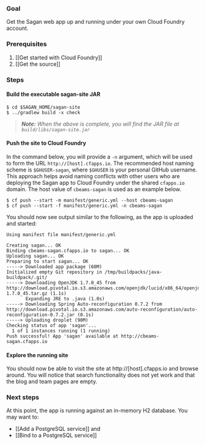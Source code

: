 ### Goal

Get the Sagan web app up and running under your own Cloud Foundry account.

### Prerequisites

1. [[Get started with Cloud Foundry]]
1. [[Get the source]]

### Steps

#### Build the executable sagan-site JAR

    $ cd $SAGAN_HOME/sagan-site
    $ ../gradlew build -x check

> _**Note:** When the above is complete, you will find the JAR file at `build/libs/sagan-site.jar`_

#### Push the site to Cloud Foundry

In the command below, you will provide a `-n` argument, which will be used to form the URL `http://[host].cfapps.io`. The recommended host naming scheme is `$GHUSER-sagan`, where `$GHUSER` is your personal GitHub username. This approach helps avoid naming conflicts with other users who are deploying the Sagan app to Cloud Foundry under the shared `cfapps.io` domain. The host value of `cbeams-sagan` is used as an example below.

    $ cf push --start -m manifest/generic.yml --host cbeams-sagan
    $ cf push --start -f manifest/generic.yml -n cbeams-sagan

You should now see output similar to the following, as the app is uploaded and started:

    Using manifest file manifest/generic.yml

    Creating sagan... OK
    Binding cbeams-sagan.cfapps.io to sagan... OK
    Uploading sagan... OK
    Preparing to start sagan... OK
    -----> Downloaded app package (60M)
    Initialized empty Git repository in /tmp/buildpacks/java-buildpack/.git/
    -----> Downloading OpenJDK 1.7.0_45 from http://download.pivotal.io.s3.amazonaws.com/openjdk/lucid/x86_64/openjdk-1.7.0_45.tar.gz (1.1s)
           Expanding JRE to .java (1.0s)
    -----> Downloading Spring Auto-reconfiguration 0.7.2 from http://download.pivotal.io.s3.amazonaws.com/auto-reconfiguration/auto-reconfiguration-0.7.2.jar (0.1s)
    -----> Uploading droplet (90M)
    Checking status of app 'sagan'...
      1 of 1 instances running (1 running)
    Push successful! App 'sagan' available at http://cbeams-sagan.cfapps.io


#### Explore the running site

You should now be able to visit the site at http://[host].cfapps.io and browse around. You will notice that search functionality does not yet work and that the blog and team pages are empty.


### Next steps

At this point, the app is running against an in-memory H2 database. You may want to:

 - [[Add a PostgreSQL service]] and
 - [[Bind to a PostgreSQL service]]